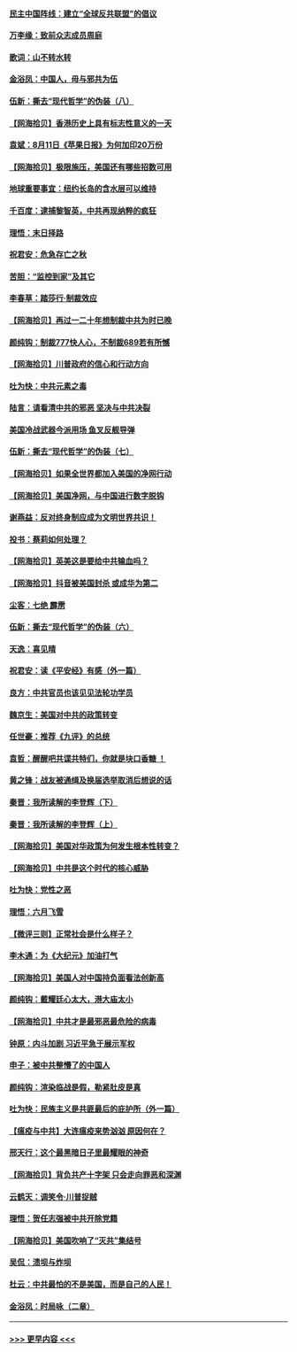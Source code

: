 #### [民主中国阵线：建立“全球反共联盟”的倡议](../pages/nsc993/n12324177.md?t=08130102) 
#### [万李缘：致前众志成员周庭](../pages/nsc993/n12324635.md?t=08130102) 
#### [歌词：山不转水转](../pages/nsc993/n12324599.md?t=08130102) 
#### [金浴凤：中国人，毋与邪共为伍](../pages/nsc993/n12324257.md?t=08130102) 
#### [伍新：撕去“现代哲学”的伪装（八）](../pages/nsc993/n12324188.md?t=08130102) 
#### [【网海拾贝】香港历史上具有标志性意义的一天](../pages/nsc993/n12324021.md?t=08130102) 
#### [袁斌：8月11日《苹果日报》为何加印20万份](../pages/nsc993/n12323955.md?t=08130102) 
#### [【网海拾贝】极限施压，美国还有哪些招数可用](../pages/nsc993/n12322512.md?t=08130102) 
#### [地球重要事宜：纽约长岛的含水层可以维持](../pages/nsc993/n12321844.md?t=08130102) 
#### [千百度：逮捕黎智英，中共再现纳粹的疯狂](../pages/nsc993/n12321777.md?t=08130102) 
#### [理悟：末日择路](../pages/nsc993/n12320812.md?t=08130102) 
#### [祝君安：危急存亡之秋](../pages/nsc993/n12320795.md?t=08130102) 
#### [苦胆：“监控到家”及其它](../pages/nsc993/n12320751.md?t=08130102) 
#### [李春草：踏莎行·制裁效应](../pages/nsc993/n12318290.md?t=08130102) 
#### [【网海拾贝】再过一二十年想制裁中共为时已晚](../pages/nsc993/n12318195.md?t=08130102) 
#### [颜纯钩：制裁777快人心，不制裁689若有所憾](../pages/nsc993/n12316912.md?t=08130102) 
#### [【网海拾贝】川普政府的信心和行动方向](../pages/nsc993/n12316673.md?t=08130102) 
#### [吐为快：中共元素之毒](../pages/nsc993/n12316547.md?t=08130102) 
#### [陆言：请看清中共的邪恶 坚决与中共决裂](../pages/nsc993/n12315784.md?t=08130102) 
#### [美国冷战武器今派用场 鱼叉反舰导弹](../pages/nsc993/n12316258.md?t=08130102) 
#### [伍新：撕去“现代哲学”的伪装（七）](../pages/nsc993/n12315846.md?t=08130102) 
#### [【网海拾贝】如果全世界都加入美国的净网行动](../pages/nsc993/n12315588.md?t=08130102) 
#### [【网海拾贝】美国净网，与中国进行数字脱钩](../pages/nsc993/n12312813.md?t=08130102) 
#### [谢燕益：反对终身制应成为文明世界共识！](../pages/nsc993/n12310465.md?t=08130102) 
#### [投书：蔡莉如何处理？](../pages/nsc993/n12310224.md?t=08130102) 
#### [【网海拾贝】英美这是要给中共输血吗？](../pages/nsc993/n12307646.md?t=08130102) 
#### [【网海拾贝】抖音被美国封杀 或成华为第二](../pages/nsc993/n12305277.md?t=08130102) 
#### [尘客：七绝 霹雳](../pages/nsc993/n12304053.md?t=08130102) 
#### [伍新：撕去“现代哲学”的伪装（六）](../pages/nsc993/n12303243.md?t=08130102) 
#### [天逸：喜见晴](../pages/nsc993/n12303226.md?t=08130102) 
#### [祝君安：读《平安经》有感（外一篇）](../pages/nsc993/n12303170.md?t=08130102) 
#### [良方：中共官员也该见见法轮功学员](../pages/nsc993/n12302985.md?t=08130102) 
#### [魏京生：美国对中共的政策转变](../pages/nsc993/n12302929.md?t=08130102) 
#### [任世豪：推荐《九评》的总统](../pages/nsc993/n12302838.md?t=08130102) 
#### [袁哲：醒醒吧共谍共特们，你就是块口香糖 ！](../pages/nsc993/n12302678.md?t=08130102) 
#### [黄之锋：战友被通缉及换届选举取消后想说的话](../pages/nsc993/n12302681.md?t=08130102) 
#### [秦晋：我所读解的李登辉（下）](../pages/nsc993/n12302171.md?t=08130102) 
#### [秦晋：我所读解的李登辉（上）](../pages/nsc993/n12301979.md?t=08130102) 
#### [【网海拾贝】美国对华政策为何发生根本性转变？](../pages/nsc993/n12302091.md?t=08130102) 
#### [【网海拾贝】中共是这个时代的核心威胁](../pages/nsc993/n12300541.md?t=08130102) 
#### [吐为快：党性之恶](../pages/nsc993/n12300263.md?t=08130102) 
#### [理悟：六月飞雪](../pages/nsc993/n12300243.md?t=08130102) 
#### [【微评三则】正常社会是什么样子？](../pages/nsc993/n12300228.md?t=08130102) 
#### [李木通：为《大纪元》加油打气](../pages/nsc993/n12280363.md?t=08130102) 
#### [【网海拾贝】美国人对中国持负面看法创新高](../pages/nsc993/n12298720.md?t=08130102) 
#### [颜纯钩：戴耀廷心太大，港大庙太小](../pages/nsc993/n12297682.md?t=08130102) 
#### [【网海拾贝】中共才是最邪恶最危险的病毒](../pages/nsc993/n12296470.md?t=08130102) 
#### [钟原：内斗加剧 习近平急于展示军权](../pages/nsc993/n12292544.md?t=08130102) 
#### [申子：被中共整懵了的中国人](../pages/nsc993/n12291389.md?t=08130102) 
#### [颜纯钩：渲染临战是假，勒紧肚皮是真](../pages/nsc993/n12290945.md?t=08130102) 
#### [吐为快：民族主义是共匪最后的庇护所（外一篇）](../pages/nsc993/n12290887.md?t=08130102) 
#### [【瘟疫与中共】大连瘟疫来势汹汹 原因何在？](../pages/nsc993/n12287474.md?t=08130102) 
#### [邢天行：这个最黑暗日子里最耀眼的神奇](../pages/nsc993/n12289882.md?t=08130102) 
#### [【网海拾贝】背负共产十字架 只会走向罪恶和深渊](../pages/nsc993/n12288290.md?t=08130102) 
#### [云鹤天：调笑令·川普捉贼](../pages/nsc993/n12285672.md?t=08130102) 
#### [理悟：贺任志强被中共开除党籍](../pages/nsc993/n12285597.md?t=08130102) 
#### [【网海拾贝】美国吹响了“灭共”集结号](../pages/nsc993/n12284522.md?t=08130102) 
#### [吴侃：溃坝与炸坝](../pages/nsc993/n12283593.md?t=08130102) 
#### [杜云：中共最怕的不是美国，而是自己的人民！](../pages/nsc993/n12282935.md?t=08130102) 
#### [金浴凤：时局咏（二章）](../pages/nsc993/n12282923.md?t=08130102) 

----
#### [ >>> 更早内容 <<< ](../indexes/nsc993-earlier.md)
